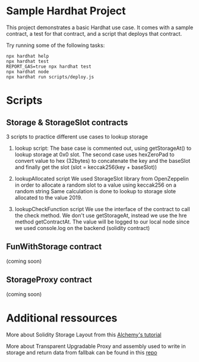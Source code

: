 # Sample Hardhat Project

This project demonstrates a basic Hardhat use case. It comes with a sample contract, a test for that contract, and a script that deploys that contract.

Try running some of the following tasks:

```shell
npx hardhat help
npx hardhat test
REPORT_GAS=true npx hardhat test
npx hardhat node
npx hardhat run scripts/deploy.js
```

# Scripts

## Storage & StorageSlot contracts

3 scripts to practice different use cases to lookup storage

1. lookup script:
   The base case is commented out, using getStorageAt() to lookup storage at 0x0 slot.
   The second case uses hexZeroPad to convert value to hex (32bytes) to concatenate the key and the baseSlot and finally get the slot (slot = keccak256(key + baseSlot))

2. lookupAllocated script
   We used StorageSlot library from OpenZeppelin in order to allocate a random slot to a value using keccak256 on a random string
   Same calculation is done to lookup to storage slote allocated to the value 2019.

3. lookupCheckFunction script
   We use the interface of the contract to call the check method. We don't use getStorageAt, instead we use the hre method getContractAt.
   The value will be logged to our local node since we used console.log on the backend (solidity contract)

## FunWithStorage contract

(coming soon)

## StorageProxy contract

(coming soon)

# Additional ressources

More about Solidity Storage Layout from this [Alchemy's tutorial](https://docs.alchemy.com/docs/smart-contract-storage-layout)

More about Transparent Upgradable Proxy and assembly used to write in storage and return data from fallbak can be found in this [repo](https://github.com/Aboudoc/Transparent-Upgradable-Proxy-assembly)
